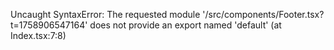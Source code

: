 Uncaught SyntaxError: The requested module '/src/components/Footer.tsx?t=1758906547164' does not provide an export named 'default' (at Index.tsx:7:8)